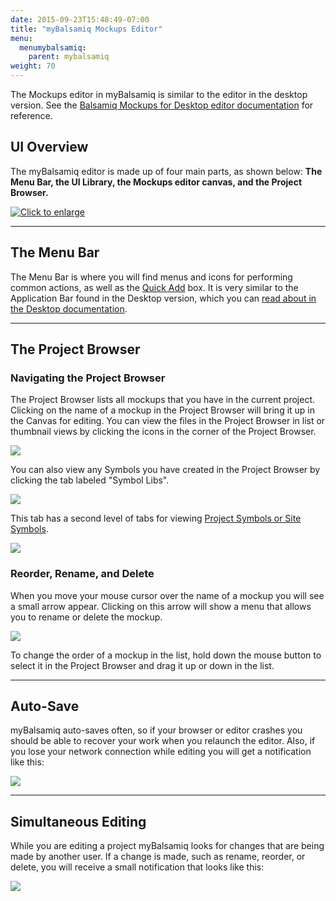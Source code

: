 ```yaml
---
date: 2015-09-23T15:48:49-07:00
title: "myBalsamiq Mockups Editor"
menu:
  menumybalsamiq:
    parent: mybalsamiq
weight: 70
---
```


The Mockups editor in myBalsamiq is similar to the editor in the desktop version. See the [Balsamiq Mockups for Desktop editor documentation](/desktop/overview/) for reference.

## UI Overview

The myBalsamiq editor is made up of four main parts, as shown below: **The Menu Bar, the UI Library, the Mockups editor canvas, and the Project Browser.**

[![](http://media.balsamiq.com/img/support/docs/myb/editor-overview.png "Click to enlarge")](http://media.balsamiq.com/img/support/docs/myb/editor-overview_lg.png)

* * *

## The Menu Bar

The Menu Bar is where you will find menus and icons for performing common actions, as well as the [Quick Add](/desktop/overview/#the-quick-add-tool) box. It is very similar to the Application Bar found in the Desktop version, which you can [read about in the Desktop documentation](/desktop/overview/#the-toolbar).

* * *

## The Project Browser

### Navigating the Project Browser

The Project Browser lists all mockups that you have in the current project. Clicking on the name of a mockup in the Project Browser will bring it up in the Canvas for editing. You can view the files in the Project Browser in list or thumbnail views by clicking the icons in the corner of the Project Browser.

![](http://media.balsamiq.com/img/support/docs/myb/editor-views.png)

You can also view any Symbols you have created in the Project Browser by clicking the tab labeled "Symbol Libs".

![](http://media.balsamiq.com/img/support/docs/myb/editor-tabs.png)

This tab has a second level of tabs for viewing [Project Symbols or Site Symbols](/mybalsamiq/assets/).

![](http://media.balsamiq.com/img/support/docs/myb/editor-symbolstabs.png)

### Reorder, Rename, and Delete

When you move your mouse cursor over the name of a mockup you will see a small arrow appear. Clicking on this arrow will show a menu that allows you to rename or delete the mockup.

![](http://media.balsamiq.com/img/support/docs/myb/editor-rename.png)

To change the order of a mockup in the list, hold down the mouse button to select it in the Project Browser and drag it up or down in the list.

* * *

## Auto-Save

myBalsamiq auto-saves often, so if your browser or editor crashes you should be able to recover your work when you relaunch the editor. Also, if you lose your network connection while editing you will get a notification like this:

![](http://media.balsamiq.com/img/support/docs/myb/editor-offline.png)

* * *

## Simultaneous Editing

While you are editing a project myBalsamiq looks for changes that are being made by another user. If a change is made, such as rename, reorder, or delete, you will receive a small notification that looks like this:

![](http://media.balsamiq.com/img/support/docs/myb/editor-coedit.png)
